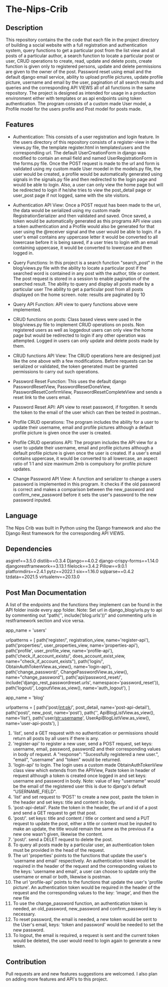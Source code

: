 # The-Nips-Crib

## Description
This repository contains the the code that each file in the project directory of building a social website with a full registration and authentication system, query functions to get a particular post from the list view and all posts of a particular author, a search function to locate a particular post or user, CRUD operations to create, read, update and delete posts, create function is given only to registered persons, update and delete permissions are given to the owner of the post. Password reset using email and the default django email service, ability to upload profile pictures, update profile picture, username and email by the user, pagination of all search results and queries and the corresponding API VIEWS all of all functions in the same repository.
The project is designed as intended for usage in a production environment either with templates or as api endpoints using token authentication. The program consists of a custom made User model, a Profile model for the users profile and Post model for posts made.


## Features
* Authentication: This consists of a user registration and login feature. In the users directory of this repository consists of a register-view in the views.py file, the template register.html in templates\users and the correspondiing url. The default UserCreationForm in django was modified to contain an email field and named UserRegistrationForm in the forms.py file.
Once the POST request is made to the url and form is validated using my custom made User moedel in the models.py file, the user would be created, a profile would be automatically generated using signals in the signals.py file and then redirected to the login page and would be able to login.
Also, a user can only view the home page but will be redirected to login if he/she tries to view the post_detail page or user_post page if not logged, same with the site visitors.

* Authentication API View: Once a POST requst has been made to the url, the data would be serialized using my custom made RegistrationSerializer and then validated and saved. Once saved, a token would be automatically generated as this programs API view uses a token authentication and a Profile would also be generated for that user using the @receiver signal and the user would be able to login. if a user's email contains any uppercase letter it would be converted to all lowercase before it is being saved, if a user tries to login with an email containing uppercase, it would be converted to lowercase and then logged in. 

* Query Functions: In this project is a search function "search_post" in the blog/views.py file with the ability to locate a particular post if the searched word is contained in any post with the author, title or content. The post request is stored in a session to enable pagination of the searched result.
The ability to query and display all posts made by a particular user
The ability to get a particular post from all posts displayed on the home screen.
note: results are paginated by 10

* Query API Function: API view to query functions above were implemented.

* CRUD functions on posts: Class based views were used in the blog/views.py file to implement CRUD operations on posts. Non registered users as well as loggedout users can only view the home page but would be redirected to login if any other operation was attempted. Logged in users can only update and delete posts made by them.

* CRUD functions API View: The CRUD operations here are designed just like the one above with a few modifications. Before requests can be serialized or validated, the token generated must be granted permissions to carry out such operations.

* Password Reset Function: This uses the default django PasswordResetView, PasswordResetDoneView, PasswordResetConfirmView, PasswordResetCompleteView and sends a reset link to the users email.

* Password Reset API: API view to reset password, if forgotten. It sends the token to the email of the user which can then be tested in postman..

* Profile CRUD operations: The program includes the ability for a user to update their username, email and profile pictures although a default profile picture is given once the user is created.

* Profile CRUD operations API: The program includes the API view for a user to update their username, email and profile pictures although a default profile picture is given once the user is created. If a user's email contains uppercase, it would be converted to all lowercase, an aspect ratio of 1:1 and size maximum 2mb is compulsory for profile picture updates.

* Change Password API View: A function and serializer to change a users password is implemented in this program. It checks if the old password is correct and makes a comparison between the new_password and confirm_new_password before it sets the user's password to the new password inputed.


## Language
The Nips Crib was built in Python using the Django framework and also the Django Rest framework for the corresponding API VIEWS.


## Dependencies
asgiref==3.5.0
distlib==0.3.4
Django==4.0.2
django-crispy-forms==1.14.0
djangorestframework==3.13.1
filelock==3.4.2
Pillow==9.0.1
platformdirs==2.4.1
pytz==2022.1
six==1.16.0
sqlparse==0.4.2
tzdata==2021.5
virtualenv==20.13.0


## Post Man Documentation
A list of the endpoints and the functions they implement can be found in the API folder inside every app folder.
Note: Set url in django_blog/urls.py to api by commenting out "path('', include('blog.urls'))" and commenting urls in restframework section and vice versa.

app_name = 'users'

urlpatterns = [
    path('register/', registration_view, name='register-api'),
    path('properties/', user_properties_view, name='properties-api'),
    path('profile', user_profile_view, name='profile-api'),
    path('check_if_account_exists/', does_account_exist_view, name="check_if_account_exists"),
    path('login/', ObtainAuthTokenView.as_view(), name='login-api'),
	path('change_password/', ChangePasswordView.as_view(), name="change_password"),
    path('api/password_reset/', include('django_rest_passwordreset.urls', namespace='password_reset')),
    path('logout/', LogoutView.as_view(), name='auth_logout'),
]

app_name = 'blog'

urlpatterns = [
    path('post/<int:pk>/', post_detail, name='post-api-detail'),
    path('post/', new_post, name='post'),
    path('', ApiBlogListView.as_view(), name='list'),
    path('user/<str:username>', UserApiBlogListView.as_view(), name='user-api-posts'),
]

1. 'list', send a GET request with no authentication or permissions should return all posts by all users if there is any.
2. 'register-api' to register a new user, send a POST request, set keys: username, email, password, password2 and their corresponding values in body of request. A "response": "Sucessfully registered a new user.", "email", "username" and "token" would be returned.
3. 'login-api' to login. The login uses a custom made ObtainAuthTokenView class view which extends from the APIView, Paste token in header of request although a token is created once logged in and set keys: username and password in body. Note: value of key "username" would be the email of the registered user this is due to django's default "USERNAME_FIELD".
4. 'list' and set request to 'POST' to create a new post, paste the token in the header and set keys: title and content in body.
5. 'post-api-detail'. Paste the token in the header, the url and id of a post and send a GET request to get that post.
6. 'post/<id of a post made with the same user token>'. set keys: title and content / title or content and send a PUT request to update the post, either a title or content must be inputed to make an update, the title would remain the same as the previous if a new one wasn't given, likewise the content.
7. 'post/<id of a post made with the same user token>'. send a DELET request to delete the post.
8. To query all posts made by a particular user, an authentication token must be provided in the head of the request.
9. The url 'properties' points to the functions that update the user's 'username and email' respectively. An authentication token would be required in the header of the request and the corresponding values to the keys: 'username and email', a user can choose to update only the username or email or both, likewise is postman.
10. The url 'profile-api' points to the functions that update the user's 'profile picture'. An authentication token would be required in the header of the request and the corresponding values to the key: 'image', and then the new file
11. To use the change_password function, an authentication token is needed, an old_password, new_password and confirm_password key is necessary.
12. To reset password, the email is needed, a new token would be sent to the User's email, keys: 'token and password' would be needed to set the new password.
13. To logout, the email is required, a request is sent and the current token would be deleted, the user would need to login again to generate a new token.

## Contribution
Pull requests are and new features suggestions are welcomed.
I also plan on adding more features and API's to this project.